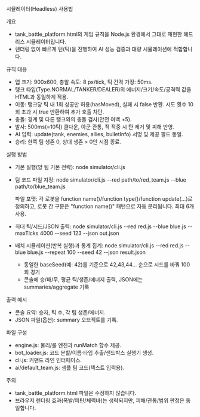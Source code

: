 시뮬레이터(Headless) 사용법

개요
- tank_battle_platform.html의 게임 규칙을 Node.js 환경에서 그대로 재현한 헤드리스 시뮬레이터입니다.
- 렌더링 없이 빠르게 턴(틱)을 진행하여 AI 성능 검증과 대량 시뮬레이션에 적합합니다.

규칙 대응
- 맵 크기: 900x600, 총알 속도: 8 px/tick, 틱 간격 가정: 50ms.
- 탱크 타입(Type.NORMAL/TANKER/DEALER)의 에너지/크기/속도/공격력 값을 HTML과 동일하게 적용.
- 이동: 탱크당 틱 내 1회 성공만 허용(hasMoved), 실패 시 false 반환. 시도 횟수 10회 초과 시 true 반환하여 추가 호출 차단.
- 충돌: 경계 및 다른 탱크와의 충돌 검사(안전 여백 +5).
- 발사: 500ms(=10틱) 쿨다운, 아군 관통, 적 적중 시 탄 제거 및 피해 반영.
- AI 입력: update(tank, enemies, allies, bulletInfo) 서명 및 제공 필드 동일.
- 승리: 한쪽 팀 생존 0, 상대 생존 > 0인 시점 종료.

실행 방법
- 기본 실행(양 팀 기본 전략):
  node simulator/cli.js

- 팀 코드 파일 지정:
  node simulator/cli.js --red path/to/red_team.js --blue path/to/blue_team.js

  파일 포맷: 각 로봇을 function name()/function type()/function update(...)로 정의하고,
  로봇 간 구분은 "function name()" 패턴으로 자동 분리됩니다. 최대 6개 사용.

- 최대 틱/시드/JSON 출력:
  node simulator/cli.js --red red.js --blue blue.js --maxTicks 4000 --seed 123 --json out.json

- 배치 시뮬레이션(반복 실행)과 통계 집계:
  node simulator/cli.js --red red.js --blue blue.js --repeat 100 --seed 42 --json result.json
  - 동일한 baseSeed(예: 42)를 기준으로 42,43,44... 순으로 시드를 바꿔 100회 경기
  - 콘솔에 승/패/무, 평균 틱/생존/에너지 출력, JSON에는 summaries/aggregate 기록

출력 예시
- 콘솔 요약: 승자, 틱 수, 각 팀 생존/에너지.
- JSON 파일(옵션): summary 오브젝트를 기록.

파일 구성
- engine.js: 물리/룰 엔진과 runMatch 함수 제공.
- bot_loader.js: 코드 분할/이름·타입 추출/샌드박스 실행기 생성.
- cli.js: 커맨드 라인 인터페이스.
- ai/default_team.js: 샘플 팀 코드(텍스트 입력용).

주의
- tank_battle_platform.html 파일은 수정하지 않습니다.
- 브라우저 렌더링 효과(폭발/피탄/체력바)는 생략되지만, 피해/관통/범위 판정은 동일합니다.
